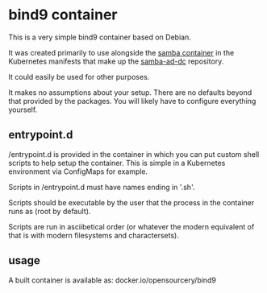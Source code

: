 # bind9 container

This is a very simple bind9 container based on Debian.

It was created primarily to use alongside the
[samba container](https://github.com/opensourcery/container-samba) in the
Kubernetes manifests that make up the
[samba-ad-dc](https://github.com/opensourcery/kubernetes-samba-ad-dc)
repository.

It could easily be used for other purposes.

It makes no assumptions about your setup. There are no defaults beyond that
provided by the packages. You will likely have to configure everything
yourself.

## entrypoint.d

/entrypoint.d is provided in the container in which you can put custom shell
scripts to help setup the container. This is simple in a Kubernetes environment
via ConfigMaps for example.

Scripts in /entrypoint.d must have names ending in '.sh'.

Scripts should be executable by the user that the process in the container
runs as (root by default).

Scripts are run in asciibetical order (or whatever the modern equivalent of
that is with modern filesystems and charactersets).

## usage

A built container is available as: docker.io/opensourcery/bind9
